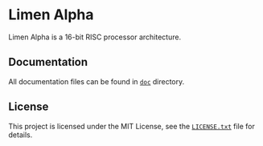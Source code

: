 # Limen Alpha

Limen Alpha is a 16-bit RISC processor architecture.

## Documentation

All documentation files can be found in [`doc`](doc) directory.

## License

This project is licensed under the MIT License, see the [`LICENSE.txt`](LICENSE.txt) file for details.
